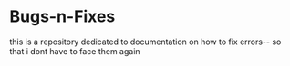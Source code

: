 # Bugs-n-Fixes
this is a repository dedicated to documentation on how to fix errors-- so that i dont have to face them again
